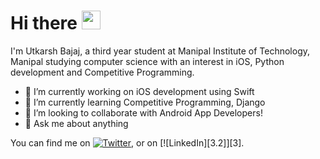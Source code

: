 # Hi there  <img src="https://raw.githubusercontent.com/MartinHeinz/MartinHeinz/master/wave.gif" width="30px">

I'm Utkarsh Bajaj, a third year student at Manipal Institute of Technology, Manipal studying computer science with an interest in iOS, Python development and Competitive Programming. 

- 🔭 I’m currently working on iOS development using Swift  
- 🌱 I’m currently learning Competitive Programming, Django
- 👯 I’m looking to collaborate with Android App Developers!
- 💬 Ask me about anything

<!-- Actual text -->

You can find me on [![Twitter][1.2]][1], or on [![LinkedIn][3.2]][3].

<!-- Icons -->

[1.2]: http://i.imgur.com/wWzX9uB.png (twitter icon without padding)
[2.2]: https://raw.githubusercontent.com/MartinHeinz/MartinHeinz/master/linkedin-3-16.png (LinkedIn icon without padding)

<!-- Links to your social media accounts -->

[1]: https://twitter.com/Martin_Heinz_
[2]: https://www.linkedin.com/in/heinz-martin/
